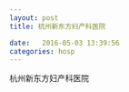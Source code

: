 ```yaml
--- 
layout: post 
title: 杭州新东方妇产科医院

date:   2016-05-03 13:39:56 
categories: hosp 
--- 
```

   
杭州新东方妇产科医院
